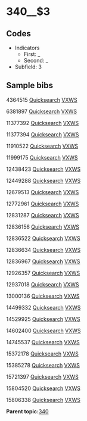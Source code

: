 # 340\_\_$3

## Codes

-   Indicators
    -   First: \_
    -   Second: \_
-   Subfield: 3

## Sample bibs

4364515 [Quicksearch](https://search.library.yale.edu/catalog/4364515) [VXWS](http://prodorbis.library.yale.edu:7014/vxws/GetHoldingsService?bibId=4364515)

6381897 [Quicksearch](https://search.library.yale.edu/catalog/6381897) [VXWS](http://prodorbis.library.yale.edu:7014/vxws/GetHoldingsService?bibId=6381897)

11377392 [Quicksearch](https://search.library.yale.edu/catalog/11377392) [VXWS](http://prodorbis.library.yale.edu:7014/vxws/GetHoldingsService?bibId=11377392)

11377394 [Quicksearch](https://search.library.yale.edu/catalog/11377394) [VXWS](http://prodorbis.library.yale.edu:7014/vxws/GetHoldingsService?bibId=11377394)

11910522 [Quicksearch](https://search.library.yale.edu/catalog/11910522) [VXWS](http://prodorbis.library.yale.edu:7014/vxws/GetHoldingsService?bibId=11910522)

11999175 [Quicksearch](https://search.library.yale.edu/catalog/11999175) [VXWS](http://prodorbis.library.yale.edu:7014/vxws/GetHoldingsService?bibId=11999175)

12438423 [Quicksearch](https://search.library.yale.edu/catalog/12438423) [VXWS](http://prodorbis.library.yale.edu:7014/vxws/GetHoldingsService?bibId=12438423)

12449288 [Quicksearch](https://search.library.yale.edu/catalog/12449288) [VXWS](http://prodorbis.library.yale.edu:7014/vxws/GetHoldingsService?bibId=12449288)

12679513 [Quicksearch](https://search.library.yale.edu/catalog/12679513) [VXWS](http://prodorbis.library.yale.edu:7014/vxws/GetHoldingsService?bibId=12679513)

12772961 [Quicksearch](https://search.library.yale.edu/catalog/12772961) [VXWS](http://prodorbis.library.yale.edu:7014/vxws/GetHoldingsService?bibId=12772961)

12831287 [Quicksearch](https://search.library.yale.edu/catalog/12831287) [VXWS](http://prodorbis.library.yale.edu:7014/vxws/GetHoldingsService?bibId=12831287)

12836156 [Quicksearch](https://search.library.yale.edu/catalog/12836156) [VXWS](http://prodorbis.library.yale.edu:7014/vxws/GetHoldingsService?bibId=12836156)

12836522 [Quicksearch](https://search.library.yale.edu/catalog/12836522) [VXWS](http://prodorbis.library.yale.edu:7014/vxws/GetHoldingsService?bibId=12836522)

12836634 [Quicksearch](https://search.library.yale.edu/catalog/12836634) [VXWS](http://prodorbis.library.yale.edu:7014/vxws/GetHoldingsService?bibId=12836634)

12836967 [Quicksearch](https://search.library.yale.edu/catalog/12836967) [VXWS](http://prodorbis.library.yale.edu:7014/vxws/GetHoldingsService?bibId=12836967)

12926357 [Quicksearch](https://search.library.yale.edu/catalog/12926357) [VXWS](http://prodorbis.library.yale.edu:7014/vxws/GetHoldingsService?bibId=12926357)

12937018 [Quicksearch](https://search.library.yale.edu/catalog/12937018) [VXWS](http://prodorbis.library.yale.edu:7014/vxws/GetHoldingsService?bibId=12937018)

13000136 [Quicksearch](https://search.library.yale.edu/catalog/13000136) [VXWS](http://prodorbis.library.yale.edu:7014/vxws/GetHoldingsService?bibId=13000136)

14499332 [Quicksearch](https://search.library.yale.edu/catalog/14499332) [VXWS](http://prodorbis.library.yale.edu:7014/vxws/GetHoldingsService?bibId=14499332)

14529925 [Quicksearch](https://search.library.yale.edu/catalog/14529925) [VXWS](http://prodorbis.library.yale.edu:7014/vxws/GetHoldingsService?bibId=14529925)

14602400 [Quicksearch](https://search.library.yale.edu/catalog/14602400) [VXWS](http://prodorbis.library.yale.edu:7014/vxws/GetHoldingsService?bibId=14602400)

14745537 [Quicksearch](https://search.library.yale.edu/catalog/14745537) [VXWS](http://prodorbis.library.yale.edu:7014/vxws/GetHoldingsService?bibId=14745537)

15372178 [Quicksearch](https://search.library.yale.edu/catalog/15372178) [VXWS](http://prodorbis.library.yale.edu:7014/vxws/GetHoldingsService?bibId=15372178)

15385278 [Quicksearch](https://search.library.yale.edu/catalog/15385278) [VXWS](http://prodorbis.library.yale.edu:7014/vxws/GetHoldingsService?bibId=15385278)

15721397 [Quicksearch](https://search.library.yale.edu/catalog/15721397) [VXWS](http://prodorbis.library.yale.edu:7014/vxws/GetHoldingsService?bibId=15721397)

15804520 [Quicksearch](https://search.library.yale.edu/catalog/15804520) [VXWS](http://prodorbis.library.yale.edu:7014/vxws/GetHoldingsService?bibId=15804520)

15806338 [Quicksearch](https://search.library.yale.edu/catalog/15806338) [VXWS](http://prodorbis.library.yale.edu:7014/vxws/GetHoldingsService?bibId=15806338)

**Parent topic:**[340](../../tags/340/340.md)

